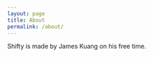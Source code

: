 ```yaml
---
layout: page
title: About
permalink: /about/
---
```


Shifty is made by James Kuang on his free time.
